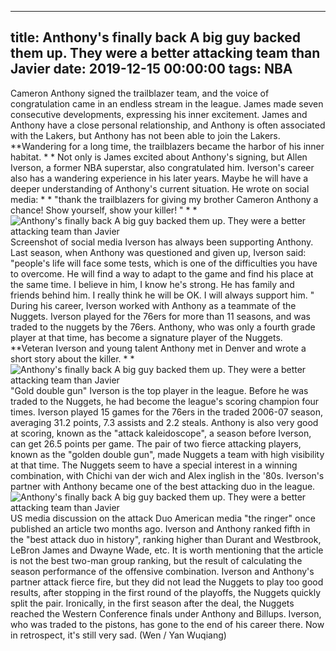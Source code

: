 
---
title: Anthony's finally back A big guy backed them up. They were a better attacking team than Javier
date: 2019-12-15 00:00:00
tags:  NBA
---
Cameron Anthony signed the trailblazer team, and the voice of congratulation came in an endless stream in the league. James made seven consecutive developments, expressing his inner excitement. James and Anthony have a close personal relationship, and Anthony is often associated with the Lakers, but Anthony has not been able to join the Lakers. **Wandering for a long time, the trailblazers became the harbor of his inner habitat. * *
Not only is James excited about Anthony's signing, but Allen Iverson, a former NBA superstar, also congratulated him. Iverson's career also has a wandering experience in his later years. Maybe he will have a deeper understanding of Anthony's current situation. He wrote on social media: * * "thank the trailblazers for giving my brother Cameron Anthony a chance! Show yourself, show your killer! " * *
![Anthony's finally back A big guy backed them up. They were a better attacking team than Javier](daebb17e8da14ab989cfe1d9f2f41411.jpg)
Screenshot of social media
Iverson has always been supporting Anthony. Last season, when Anthony was questioned and given up, Iverson said: "people's life will face some tests, which is one of the difficulties you have to overcome. He will find a way to adapt to the game and find his place at the same time. I believe in him, I know he's strong. He has family and friends behind him. I really think he will be OK. I will always support him. "
During his career, Iverson worked with Anthony as a teammate of the Nuggets. Iverson played for the 76ers for more than 11 seasons, and was traded to the nuggets by the 76ers. Anthony, who was only a fourth grade player at that time, has become a signature player of the Nuggets. **Veteran Iverson and young talent Anthony met in Denver and wrote a short story about the killer. * *
![Anthony's finally back A big guy backed them up. They were a better attacking team than Javier](279d3fa15f4f49c2a7d5cd0294565d63.jpg)
"Gold double gun"
Iverson is the top player in the league. Before he was traded to the Nuggets, he had become the league's scoring champion four times. Iverson played 15 games for the 76ers in the traded 2006-07 season, averaging 31.2 points, 7.3 assists and 2.2 steals. Anthony is also very good at scoring, known as the "attack kaleidoscope", a season before Iverson, can get 26.5 points per game.
The pair of two fierce attacking players, known as the "golden double gun", made Nuggets a team with high visibility at that time. The Nuggets seem to have a special interest in a winning combination, with Chichi van der wich and Alex inglish in the '80s. Iverson's partner with Anthony became one of the best attacking duo in the league.
![Anthony's finally back A big guy backed them up. They were a better attacking team than Javier](16414d09e52140b3924c63358b3adbe6.jpg)
US media discussion on the attack Duo
American media "the ringer" once published an article two months ago. Iverson and Anthony ranked fifth in the "best attack duo in history", ranking higher than Durant and Westbrook, LeBron James and Dwayne Wade, etc. It is worth mentioning that the article is not the best two-man group ranking, but the result of calculating the season performance of the offensive combination.
Iverson and Anthony's partner attack fierce fire, but they did not lead the Nuggets to play too good results, after stopping in the first round of the playoffs, the Nuggets quickly split the pair. Ironically, in the first season after the deal, the Nuggets reached the Western Conference finals under Anthony and Billups. Iverson, who was traded to the pistons, has gone to the end of his career there.
Now in retrospect, it's still very sad.
(Wen / Yan Wuqiang)
